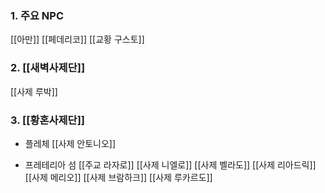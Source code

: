

### 1. 주요 NPC

[[아만]]
[[페데리코]]
[[교황 구스토]]


### 2. [[새벽사제단]]

[[사제 루박]]


### 3. [[황혼사제단]]

- 플레체
   [[사제 안토니오]]

- 프레테리아 섬
  [[주교 라자로]]
  [[사제 니엘로]]
  [[사제 벨라도]]
  [[사제 리아드릭]]
  [[사제 메리오]]
  [[사제 브람하크]]
  [[사제 루카르도]]
  

